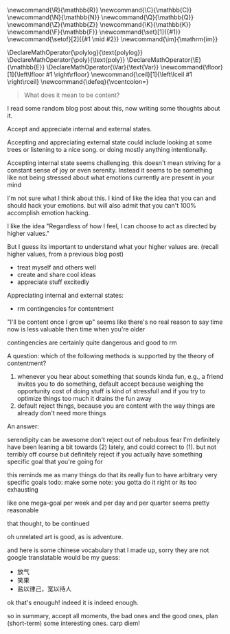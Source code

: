 \newcommand{\R}{\mathbb{R}}
\newcommand{\C}{\mathbb{C}}
\newcommand{\N}{\mathbb{N}}
\newcommand{\Q}{\mathbb{Q}}
\newcommand{\Z}{\mathbb{Z}}
\newcommand{\K}{\mathbb{K}}
\newcommand{\F}{\mathbb{F}}
\newcommand{\set}[1]{\{#1\}}
\newcommand{\setof}[2]{\{#1 \mid #2\}}
\newcommand{\im}{\mathrm{im}}

\DeclareMathOperator{\polylog}{\text{polylog}}
\DeclareMathOperator{\poly}{\text{poly}}
\DeclareMathOperator{\E}{\mathbb{E}}
\DeclareMathOperator{\Var}{\text{Var}}
\newcommand{\floor}[1]{\left\lfloor #1 \right\rfloor}
\newcommand{\ceil}[1]{\left\lceil #1 \right\rceil}
\newcommand{\defeq}{\vcentcolon=}



> What does it mean to be content?

I read some random blog post about this, now writing some
thoughts about it. 

Accept and appreciate internal and external states. 

Accepting and appreciating external state could include looking
at some trees or listening to a nice song. or doing mostly
anything intentionally.

Accepting internal state seems challenging.
this doesn't mean striving for a constant sense of joy or even
serenity.
Instead it seems to be something like not being stressed about
what emotions currently are present in your mind

I'm not sure what I think about this. 
I kind of like the idea that you can and should hack your
emotions. but will also admit that you can't 100% accomplish
emotion hacking. 

I like the idea
"Regardless of how I feel, I can choose to act as directed by higher values."

But I guess its important to understand what your higher values
are. 
(recall higher values, from a previous blog post)

- treat myself and others well
- create and share cool ideas
- appreciate stuff excitedly

Appreciating internal and external states: 
- rm contingencies for contentment

"I'll be content once I grow up"
seems like there's no real reason to say time now is less
valuable then time when you're older 

contingencies are certainly quite dangerous and good to rm

A question: which  of the following methods is supported by the theory of contentment? 

1. whenever you hear about something that sounds kinda fun, e.g.,
   a friend invites you to do something, default accept because
   weighing the opportunity cost of doing stuff is kind of
   stressfull and if you try to optimize things too much it
   drains the fun away
2. default reject things, because you are content with the way
   things are already don't need more things

An answer: 

serendipity can be awesome
don't reject out of nebulous fear 
I'm definitely have been leaning a bit towards (2) lately, and
could correct to (1). but not terribly off course
but definitely reject if you actually have something specific
goal that you're going for 

this reminds me as many things do that its really fun to have
arbitrary very specific goals
todo: make some
note: you gotta do it right or its too exhausting

like one mega-goal per week and per day and per quarter seems
pretty reasonable

that thought, to be continued

oh unrelated art is good, as is adventure. 

and here is some chinese vocabulary that I made up, sorry they
are not google  translatable would be my guess:

- 放气
- 笑果
- 盐以律己，宽以待人

ok that's enouguh! indeed it is indeed enough.

so in summary, accept all moments, the bad ones and the good
ones, plan (short-term) some interesting ones. carp diem!


